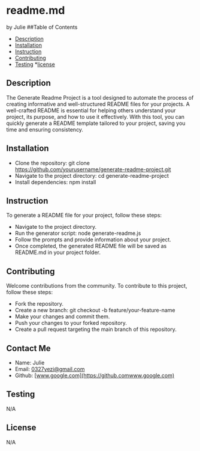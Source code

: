 # readme.md
by Julie
##Table of Contents
* [Description](#description)
* [Installation](#installation)
* [Instruction](#Instruction)
* [Contributing](#contributing)
* [Testing](#testing)
 *[license](#license)

## Description
The Generate Readme Project is a tool designed to automate the process of creating informative and well-structured README files for your projects. A well-crafted README is essential for helping others understand your project, its purpose, and how to use it effectively. With this tool, you can quickly generate a README template tailored to your project, saving you time and ensuring consistency.
## Installation
* Clone the repository: git clone https://github.com/yourusername/generate-readme-project.git
* Navigate to the project directory: cd generate-readme-project
* Install dependencies: npm install
## Instruction
To generate a README file for your project, follow these steps:
* Navigate to the project directory.
* Run the generator script: node generate-readme.js
* Follow the prompts and provide information about your project.
* Once completed, the generated README file will be saved as README.md in your project folder.
## Contributing
Welcome contributions from the community. To contribute to this project, follow these steps:
* Fork the repository.
* Create a new branch: git checkout -b feature/your-feature-name
* Make your changes and commit them.
* Push your changes to your forked repository.
* Create a pull request targeting the main branch of this repository.
## Contact Me
* Name: Julie
* Email: 0327yezi@gmail.com
* Github: [www.google.com](https://github.comwww.google.com)
## Testing
N/A
## License
N/A
    
